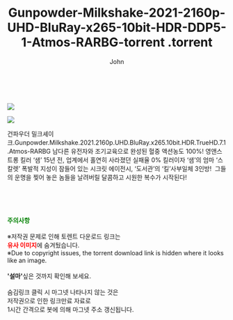 ﻿---
layout: post
title:  "                   Gunpowder-Milkshake-2021-2160p-UHD-BluRay-x265-10bit-HDR-DDP5-1-Atmos-RARBG-torrent                .torrent"
author: John
categories: [ 영화 ]
tags: [  ]
image: https://torrentrj57.com/uploadfile/full/54289b9e2f672f57ebb5c327399b18824200a38c.jpg"/></p><p><img src="https://torrentrj57.com/uploadfile/full/7fdd5b86a7ca11ca78ad0bb1d58454ca3feddcbc.jpg 
description: "                   Gunpowder-Milkshake-2021-2160p-UHD-BluRay-x265-10bit-HDR-DDP5-1-Atmos-RARBG-torrent                 torrent 정보 공유"
toc: true
toc_sticky: true
---

<br>
<p><img src="https://torrentrj57.com/uploadfile/full/54289b9e2f672f57ebb5c327399b18824200a38c.jpg"/></p><p><img src="https://torrentrj57.com/uploadfile/full/7fdd5b86a7ca11ca78ad0bb1d58454ca3feddcbc.jpg"/></p>
 건파우더 밀크셰이크.Gunpowder.Milkshake.2021.2160p.UHD.BluRay.x265.10bit.HDR.TrueHD.7.1.Atmos-RARBG 남다른 유전자와 조기교육으로 완성된 혈중 액션농도 100%! 영앤스트롱 킬러 ‘샘’ 15년 전, 업계에서 홀연히 사라졌던 실패율 0% 킬러이자 ‘샘’의 엄마 ‘스칼렛’ 폭발적 지성이 잠들어 있는 시크릿 에이전시, ‘도서관’의 ‘킬’사부일체 3인방!  그들의 운명을 찢어 놓은 놈들을 날려버릴 달콤하고 시원한 복수가 시작된다! 
    
<br><br><br>
<p data-ke-size="size16"><b><span style="color: green;">주의사항</span></b><br /><br />※저작권 문제로 인해 토렌트 다운로드 링크는<br /><b><span style="color: red;">유사 이미지</span></b>에 숨겨뒀습니다.<br />※Due to copyright issues, the torrent download link is hidden where it looks like an image.<br /><br /><b>'설마'</b>싶은 것까지 확인해 보세요.<br /><br />숨김링크 클릭 시 마그넷 나타나지 않는 것은<br />저작권으로 인한 링크만료 자료로<br />1시간 간격으로 봇에 의해 마그넷 주소 갱신됩니다.</p>
